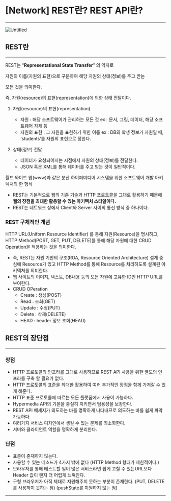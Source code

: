 # [Network] REST란? REST API란?

---

![Untitled](https://user-images.githubusercontent.com/84123877/209548639-578e9f48-a0cb-422c-ab6e-0a970d52dc76.png)

## REST란

---

REST는 “**Representational State Transfer**” 의 약자로

자원의 이름(자원의 표현)으로 구분하여 해당 자원의 상태(정보)를 주고 받는

모든 것을 의미한다.

즉, 자원(resource)의 표현(representation)에 의한 상태 전달이다.

1. 자원(resource)의 표현(representation)
    - 자원 : 해당 소프트웨어가 관리하는 모든 것
    ex : 문서, 그림, 데이터, 해당 소프트웨어 자체 등
    - 자원의 표현 : 그 자원을 표현하기 위한 이름
    ex : DB의 학생 정보가 자원일 때, ‘students’를 자원의 표현으로 정한다.

1. 상태(정보) 전달
    - 데이터가 요청되어지는 시점에서 자원의 상태(정보)를 전달한다.
    - JSON 혹은 XML를 통해 데이터를 주고 받는 것이 일반적이다.

월드 와이드 웹(www)과 같은 분산 하이퍼미디어 시스템을 위한 소프트웨어 개발 아키텍처의 
한 형식

- REST는 기본적으로 웹의 기존 기술과 HTTP 프로토콜을 그대로 활용하기 때문에 
**웹의 장점을 최대한 활용할 수 있는 아키텍처 스타일이다.**
- REST는 네트워크 상에서 Client와 Server 사이의 통신 방식 중 하나이다.

### REST 구체적인 개념

HTTP URL(Uniform Resource Identifier) 를 통해 자원(Resource)을 명시하고, HTTP Method(POST, GET, PUT, DELETE)를 통해 해당 자원에 대한 CRUD Operation을 적용하는 것을 의미한다.

- 즉, REST는 자원 기반의 구조(ROA, Resource Oriented Architecture) 설계 중심에 
Resource가 있고 HTTP Method를 통해 Resource를 처리하도록 설계된 아키텍처를 의미한다.
- 웹 사이트의 이미지, 텍스트, DB내용 등의 모든 자원에 고유한 ID인 HTTP URL를 부여한다.
- CRUD OPeration
    - Create : 생성(POST)
    - Read : 조회(GET)
    - Update : 수정(PUT)
    - Delete : 삭제(DELETE)
    - HEAD : header 정보 조회(HEAD)
    

## REST의 장단점

---

### 장점

- HTTP 프로토콜의 인프라를 그대로 사용하므로 REST API 사용을 위한 별도의 인프라를 구축
할 필요가 없다.
- HTTP 프로토콜의 표준을 최대한 활용하여 여러 추가적인 장점을 함께 가져갈 수 있게 해준다.
- HTTP 표준 프로토콜에 따르는 모든 플랫폼에서 사용이 가능하다.
- Hypermedia API의 기본을 충실히 지키면서 범용성을 보장한다.
- REST API 메세지가 의도하는 바를 명확하게 나타내므로 의도하는 바를 쉽게 파악 가능하다.
- 여러가지 서비스 디자인에서 생길 수 있는 문제를 최소화한다.
- 서버와 클라이언트 역할을 명확하게 분리한다.

### 단점

- 표준이 존재하지 않는다.
- 사용할 수 있는 메소드가 4가지 밖에 없다
(HTTP Method 형태가 제한적이다.)
- 브라우저를 통해 테스트할 일이 많은  서비스라면 쉽게 고칠 수 있는URL보다 
Header 값이 왠지 더 어렵게 느껴진다.
- 구형 브라우저가 아직 제대로 지원해주지 못하는 부분이 존재한다.
(PUT, DELETE를 사용하지 못하는 점)
(pushState를 지원하지 않는 점)

---
